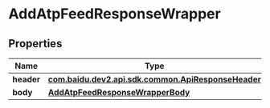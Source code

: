 

# AddAtpFeedResponseWrapper


## Properties

Name | Type | Description | Notes
------------ | ------------- | ------------- | -------------
**header** | [**com.baidu.dev2.api.sdk.common.ApiResponseHeader**](com.baidu.dev2.api.sdk.common.ApiResponseHeader.md) |  |  [optional]
**body** | [**AddAtpFeedResponseWrapperBody**](AddAtpFeedResponseWrapperBody.md) |  |  [optional]



